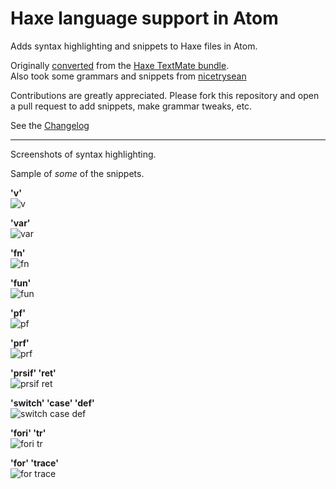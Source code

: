 # Haxe language support in Atom

Adds syntax highlighting and snippets to Haxe files in Atom.

Originally [converted](http://atom.io/docs/latest/converting-a-text-mate-bundle)
from the [Haxe TextMate bundle](https://github.com/jdonaldson/HaXe.tmbundle).  
Also took some grammars and snippets from [nicetrysean](https://github.com/nicetrysean/atom-haxe)

Contributions are greatly appreciated. Please fork this repository and open a
pull request to add snippets, make grammar tweaks, etc.

See the [Changelog](https://github.com/theRemix/language-haxe/blob/master/CHANGELOG.md)

***

Screenshots of syntax highlighting.

Sample of *some* of the snippets.

**'v'**  
![v](http://i.imgur.com/J3ytuSc.gif)

**'var'**  
![var](http://i.imgur.com/c7oiRUj.gif)

**'fn'**  
![fn](http://i.imgur.com/9sSup2a.gif)

**'fun'**  
![fun](http://i.imgur.com/F8GOyD5.gif)

**'pf'**  
![pf](http://i.imgur.com/JTlbPa9.gif)

**'prf'**  
![prf](http://i.imgur.com/2ytFnNt.gif)

**'prsif' 'ret'**  
![prsif ret](http://i.imgur.com/EpRCRCG.gif)

**'switch' 'case' 'def'**  
![switch case def](http://i.imgur.com/5oFnPTg.gif)

**'fori' 'tr'**  
![fori tr](http://i.imgur.com/jD1IQtt.gif)

**'for' 'trace'**  
![for trace](http://i.imgur.com/HocLlST.gif)
